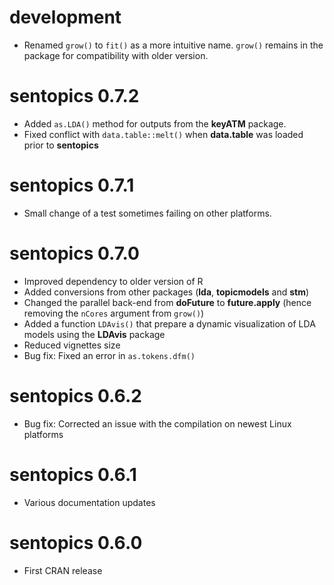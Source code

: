 # development

* Renamed `grow()` to `fit()` as a more intuitive name. `grow()` remains in the package for compatibility with older version.

# sentopics 0.7.2

* Added `as.LDA()` method for outputs from the **keyATM** package.
* Fixed conflict with `data.table::melt()` when **data.table** was loaded prior to **sentopics**

# sentopics 0.7.1

* Small change of a test sometimes failing on other platforms.

# sentopics 0.7.0

* Improved dependency to older version of R
* Added conversions from other packages (**lda**, **topicmodels** and **stm**)
* Changed the parallel back-end from **doFuture** to **future.apply** (hence removing the `nCores` argument from `grow()`)
* Added a function `LDAvis()` that prepare a dynamic visualization of LDA models using the **LDAvis** package
* Reduced vignettes size
* Bug fix: Fixed an error in `as.tokens.dfm()`

# sentopics 0.6.2

* Bug fix: Corrected an issue with the compilation on newest Linux platforms

# sentopics 0.6.1

* Various documentation updates

# sentopics 0.6.0

* First CRAN release
